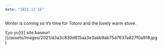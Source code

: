 ```yaml
---
date: "2021-11-16"
---
```


Winter is coming so it’s time for Totoro and the lovely warm stove.

![yo yo]({{ site.baseurl }}/assets/images/2021/d3a3c830d615aa3e3abb9ab75d7637a827f0a918.jpg)
